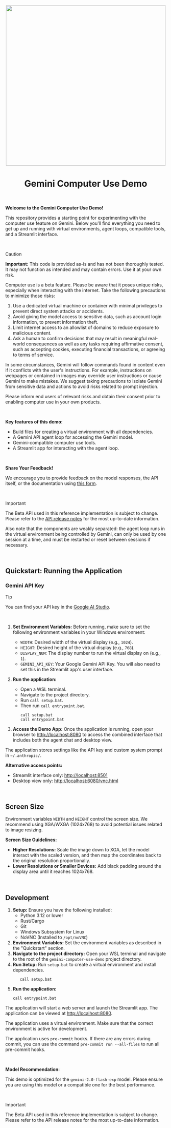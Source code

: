 <div align="center">
  <img src="https://i.pinimg.com/736x/d8/91/d5/d891d55b8800b2e53129f4c79c9b39f0.jpg" width="500"/>
  <h1>Gemini Computer Use Demo</h1>
</div>

<br>

**Welcome to the Gemini Computer Use Demo!**

This repository provides a starting point for experimenting with the computer use feature on Gemini. Below you'll find everything you need to get up and running with virtual environments, agent loops, compatible tools, and a Streamlit interface.

<br>

> [!CAUTION]
> **Important:** This code is provided as-is and has not been thoroughly tested. It may not function as intended and may contain errors. Use it at your own risk.
>
> Computer use is a beta feature. Please be aware that it poses unique risks, especially when interacting with the internet. Take the following precautions to minimize those risks:
>
> 1.  Use a dedicated virtual machine or container with minimal privileges to prevent direct system attacks or accidents.
> 2.  Avoid giving the model access to sensitive data, such as account login information, to prevent information theft.
> 3.  Limit internet access to an allowlist of domains to reduce exposure to malicious content.
> 4.  Ask a human to confirm decisions that may result in meaningful real-world consequences as well as any tasks requiring affirmative consent, such as accepting cookies, executing financial transactions, or agreeing to terms of service.
>
> In some circumstances, Gemini will follow commands found in content even if it conflicts with the user's instructions. For example, instructions on webpages or contained in images may override user instructions or cause Gemini to make mistakes. We suggest taking precautions to isolate Gemini from sensitive data and actions to avoid risks related to prompt injection.
>
> Please inform end users of relevant risks and obtain their consent prior to enabling computer use in your own products.

<br>

**Key features of this demo:**

*   Build files for creating a virtual environment with all dependencies.
*   A Gemini API agent loop for accessing the Gemini model.
*   Gemini-compatible computer use tools.
*   A Streamlit app for interacting with the agent loop.

<br>

**Share Your Feedback!**

We encourage you to provide feedback on the model responses, the API itself, or the documentation using [this form](https://forms.gle/BT1hpBrqDPDUrCqo7).

<br>

> [!IMPORTANT]
> The Beta API used in this reference implementation is subject to change. Please refer to the [API release notes](https://ai.google.dev/gemini/release-notes) for the most up-to-date information.
>
> Also note that the components are weakly separated: the agent loop runs in the virtual environment being controlled by Gemini, can only be used by one session at a time, and must be restarted or reset between sessions if necessary.

<br>

## Quickstart: Running the Application

### Gemini API Key
> [!TIP]
> You can find your API key in the [Google AI Studio](https://makersuite.google.com/app/apikey).
<br>

1.  **Set Environment Variables:** Before running, make sure to set the following environment variables in your Windows environment:
    *   `WIDTH`: Desired width of the virtual display (e.g., `1024`).
    *   `HEIGHT`: Desired height of the virtual display (e.g., `768`).
    *   `DISPLAY_NUM`: The display number to run the virtual display on (e.g., `1`).
    *   `GEMINI_API_KEY`: Your Google Gemini API Key. You will also need to set this in the Streamlit app's user interface.

2.  **Run the application:**
    *   Open a WSL terminal.
    *   Navigate to the project directory.
    *   Run `call setup.bat`.
    *   Then run `call entrypoint.bat`.
        ```batch
        call setup.bat
        call entrypoint.bat
        ```

3.  **Access the Demo App:** Once the application is running, open your browser to [http://localhost:8080](http://localhost:8080) to access the combined interface that includes both the agent chat and desktop view.

The application stores settings like the API key and custom system prompt in `~/.anthropic/`.

**Alternative access points:**

*   Streamlit interface only: [http://localhost:8501](http://localhost:8501)
*   Desktop view only: [http://localhost:6080/vnc.html](http://localhost:6080/vnc.html)

<br>

## Screen Size

Environment variables `WIDTH` and `HEIGHT` control the screen size. We recommend using XGA/WXGA (1024x768) to avoid potential issues related to image resizing.

**Screen Size Guidelines:**

*   **Higher Resolutions:** Scale the image down to XGA, let the model interact with the scaled version, and then map the coordinates back to the original resolution proportionally.
*   **Lower Resolutions or Smaller Devices:** Add black padding around the display area until it reaches 1024x768.

<br>

## Development

1.  **Setup:** Ensure you have the following installed:
    *   Python 3.12 or lower
    *   Rust/Cargo
    *   Git
    *   Windows Subsystem for Linux
    *   NoVNC (Installed to `/opt/noVNC`)
2.  **Environment Variables:** Set the environment variables as described in the "Quickstart" section.
3.  **Navigate to the project directory:** Open your WSL terminal and navigate to the root of the `gemini-computer-use-demo` project directory.
4.  **Run Setup:** Run `setup.bat` to create a virtual environment and install dependencies.
    ```batch
       call setup.bat
    ```
5.  **Run the application:**
    ```batch
    call entrypoint.bat
    ```

The application will start a web server and launch the Streamlit app. The application can be viewed at [http://localhost:8080](http://localhost:8080).

The application uses a virtual environment. Make sure that the correct environment is active for development.

The application uses `pre-commit` hooks. If there are any errors during commit, you can use the command `pre-commit run --all-files` to run all pre-commit hooks.

<br>

**Model Recommendation:**

This demo is optimized for the `gemini-2.0-flash-exp` model. Please ensure you are using this model or a compatible one for the best performance.

<br>

> [!IMPORTANT]
> The Beta API used in this reference implementation is subject to change. Please refer to the API release notes for the most up-to-date information.
